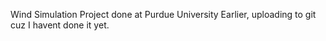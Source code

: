 Wind Simulation Project done at Purdue University Earlier, uploading to git cuz I havent done it yet.
